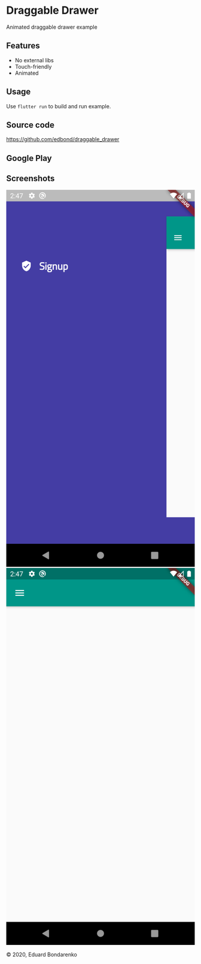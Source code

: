 # Draggable Drawer

Animated draggable drawer example

## Features

- No external libs
- Touch-friendly
- Animated

## Usage

Use `flutter run` to build and run example.

## Source code

https://github.com/edbond/draggable_drawer

## Google Play

## Screenshots

![Screenshot 1](/screenshots/Screenshot_1589024856.png)
![Screenshot 2](/screenshots/Screenshot_1589024848.png)

&copy; 2020, Eduard Bondarenko
